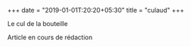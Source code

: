 +++
date = "2019-01-01T:20:20+05:30"
title = "culaud"
+++

Le cul de la bouteille
<!--more-->
Article en cours de rédaction

> 

